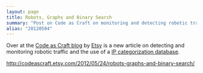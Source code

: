 ```yaml
---
layout: page
title: Robots, Graphs and Binary Search
summary: "Post on Code as Craft on monitoring and detecting robotic traffic through origin IP addresses"
alias: "20120504"
---
```


Over at the [Code as Craft blog](http://codeascraft.etsy.com/) by
[Etsy](http://www.etsy.com/) is a new article on detecting and
monitoring robotic traffic and the use of a [IP categorization
database](https://github.com/client9/ipcat).

http://codeascraft.etsy.com/2012/05/24/robots-graphs-and-binary-search/